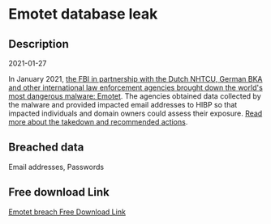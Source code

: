 # Emotet database leak

## Description

2021-01-27

In January 2021, <a href="https://www.troyhunt.com/data-from-the-emotet-malware-is-now-searchable-in-have-i-been-pwned-courtesy-of-the-fbi-and-nhtcu" target="_blank" rel="noopener">the FBI in partnership with the Dutch NHTCU, German BKA and other international law enforcement agencies brought down the world's most dangerous malware: Emotet</a>. The agencies obtained data collected by the malware and provided impacted email addresses to HIBP so that impacted individuals and domain owners could assess their exposure. <a href="https://www.troyhunt.com/data-from-the-emotet-malware-is-now-searchable-in-have-i-been-pwned-courtesy-of-the-fbi-and-nhtcu" target="_blank" rel="noopener">Read more about the takedown and recommended actions</a>.

## Breached data

Email addresses, Passwords

## Free download Link

[Emotet breach Free Download Link](https://link-to.net/1229997/633.9740368772524/dynamic/?r=aHR0cHM6Ly93d3cubWVkaWFmaXJlLmNvbS92aWV3L2JnTHJMTTFGNnlibmJBVS8vZmlsZQ==)